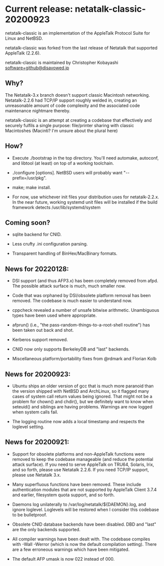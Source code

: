 # Current release: netatalk-classic-20200923

netatalk-classic is an implementation of the AppleTalk Protocol Suite for Linux
and NetBSD.

netatalk-classic was forked from the last release of Netatalk that supported
AppleTalk (2.2.6).

netatalk-classic is maintained by Christopher Kobayashi <software+github@disavowed.jp>

## Why?

The Netatalk-3.x branch doesn't support classic Macintosh networking.  Netatalk-2.2.6 had TCP/IP support roughly welded in, creating an unreasonable amount of code complexity and the associated code maintenance nightmare thereby.

netatalk-classic is an attempt at creating a codebase that effectively and securely fulfils a single purpose: file/printer sharing with classic Macintoshes (Macinti?  I'm unsure about the plural here)

## How?

* Execute ./bootstrap in the top directory.  You'll need automake, autoconf, and libtool (at least) on top of a working toolchain.

* ./configure [options].  NetBSD users will probably want "--prefix=/usr/pkg".

* make; make install.

* For now, use whichever init files your distribution uses for netatalk-2.2.x.  In the near future, working systemd unit files will be installed if the build framework detects /usr/lib/systemd/system

## Coming soon?

* sqlite backend for CNID.

* Less crufty .ini configuration parsing.

* Transparent handling of BinHex/MacBinary formats.

## News for 20220128:

* DSI support (and thus AFP3.x) has been completely removed from afpd.  The possible attack surface is much, much smaller now.

* Code that was orphaned by DSI/obsolete platform removal has been removed.  The codebase is much easier to understand now.

* cppcheck revealed a number of unsafe bitwise arithmetic.  Unambiguous types have been used where appropriate.

* afprun() (i.e., "the pass-random-things-to-a-root-shell routine") has been taken out back and shot.

* Kerberos support removed.

* CNID now only supports BerkeleyDB and "last" backends.

* Miscellaneous platform/portability fixes from @rdmark and Florian Kolb

## News for 20200923:

* Ubuntu ships an older version of gcc that is much more paranoid than the version shipped with NetBSD and ArchLinux, so it flagged many cases of system call return values being ignored.  That might not be a problem for chown() and chdir(), but we definitely want to know when seteuid() and siblings are having problems.  Warnings are now logged when system calls fail.

* The logging routine now adds a local timestamp and respects the loglevel setting.

## News for 20200921:

* Support for obsolete platforms and non-AppleTalk functions were removed to keep the codebase manageable (and reduce the potential attack surface).  If you need to serve AppleTalk on TRU64, Solaris, Irix, and so forth, please use Netatalk 2.2.6.  If you need TCP/IP support, please use Netatalk 3.x.

* Many superfluous functions have been removed.  These include authentication modules that are not supported by AppleTalk Client 3.7.4 and earlier, filesystem quota support, and so forth.

* Daemons log unilaterally to /var/log/netatalk/${DAEMON}.log, and ignore loglevel.  Loglevels will be restored when I consider this codebase to be bulletproof.

* Obsolete CNID database backends have been disabled.  DBD and "last" are the only backends supported.

* All compiler warnings have been dealt with.  The codebase compiles with -Wall -Werror (which is now the default compilation setting).  There are a few erroneous warnings which have been mitigated.

* The default AFP umask is now 022 instead of 000.
